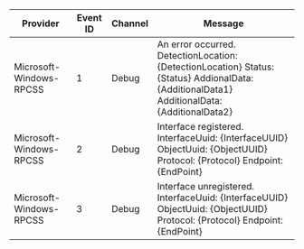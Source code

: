 Provider                 |  Event ID  |  Channel  |  Message
-------------------------|------------|-----------|------------------------------------------------------------------------------------------------------------------------------------------------------
Microsoft-Windows-RPCSS  |  1         |  Debug    |  An error occurred. 	DetectionLocation: 	{DetectionLocation} 	Status: 	{Status} 	AddionalData: 	{AdditionalData1} 	AdditionalData: 	{AdditionalData2}
Microsoft-Windows-RPCSS  |  2         |  Debug    |  Interface registered. 	InterfaceUuid: 	{InterfaceUUID} 	ObjectUuid: 	{ObjectUUID} 	Protocol: 	{Protocol} 	Endpoint: 	{EndPoint}
Microsoft-Windows-RPCSS  |  3         |  Debug    |  Interface unregistered. 	InterfaceUuid: 	{InterfaceUUID} 	ObjectUuid: 	{ObjectUUID} 	Protocol: 	{Protocol} 	Endpoint: 	{EndPoint}